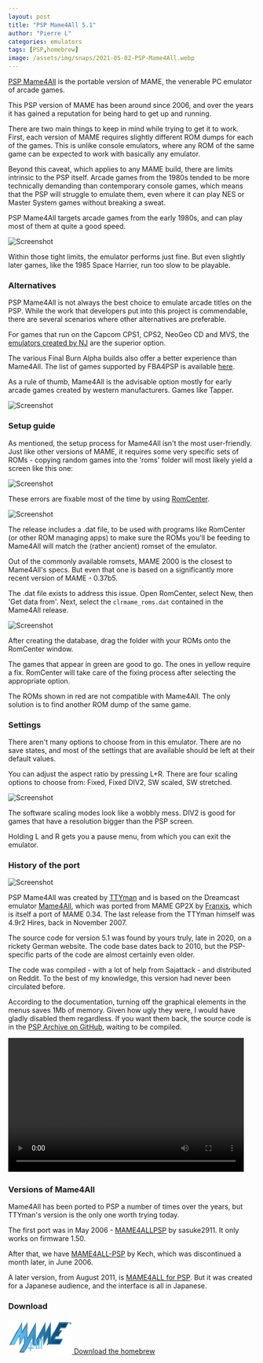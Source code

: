 ```yaml
---
layout: post
title: "PSP Mame4All 5.1"
author: "Pierre L"
categories: emulators
tags: [PSP,homebrew]
image: /assets/img/snaps/2021-05-02-PSP-Mame4All.webp
---
```


[PSP Mame4All](https://github.com/PSP-Archive/PSP-MAME4ALL/releases) is the portable version of MAME, the venerable PC emulator of arcade games. 

This PSP version of MAME has been around since 2006, and over the years it has gained a reputation for being hard to get up and running.

There are two main things to keep in mind while trying to get it to work. First, each version of MAME requires slightly different ROM dumps for each of the games. This is unlike console emulators, where any ROM of the same game can be expected to work with basically any emulator.

Beyond this caveat, which applies to any MAME build, there are limits intrinsic to the PSP itself. Arcade games from the 1980s tended to be more technically demanding than contemporary console games, which means that the PSP will struggle to emulate them, even where it can play NES or Master System games without breaking a sweat.

PSP Mame4All targets arcade games from the early 1980s, and can play most of them at quite a good speed.

![Screenshot](https://github.com/PSP-Archive/PSP-Archive.github.io/raw/gh-pages/assets/img/snaps/sega_1983.webp)

Within those tight limits, the emulator performs just fine. But even slightly later games, like the 1985 Space Harrier, run too slow to be playable.

### Alternatives

PSP Mame4All is not always the best choice to emulate arcade titles on the PSP. While the work that developers put into this project is commendable, there are several scenarios where other alternatives are preferable.

For games that run on the Capcom CPS1, CPS2, NeoGeo CD and MVS, the [emulators created by NJ](https://archive.org/details/psp-homebrew-library?query=nj&and[]=subject%3A%22emulator%22) are the superior option.

The various Final Burn Alpha builds also offer a better experience than Mame4All. The list of games supported by FBA4PSP is available [here](https://github.com/PSP-Archive/FBA4PSPmod/blob/master/docs/gamelists/full-gamelist.md).

As a rule of thumb, Mame4All is the advisable option mostly for early arcade games created by western manufacturers. Games like Tapper.

![Screenshot](https://github.com/PSP-Archive/PSP-Archive.github.io/raw/gh-pages/assets/img/snaps/mame4all_tapper.webp)

### Setup guide

As mentioned, the setup process for Mame4All isn't the most user-friendly. Just like other versions of MAME, it requires some very specific sets of ROMs - copying random games into the 'roms' folder will most likely yield a screen like this one:

![Screenshot](https://github.com/PSP-Archive/PSP-Archive.github.io/raw/gh-pages/assets/img/snaps/mame4all_error.webp)

These errors are fixable most of the time by using [RomCenter](https://www.romcenter.com/).

![Screenshot](https://github.com/PSP-Archive/PSP-Archive.github.io/raw/gh-pages/assets/img/snaps/mame4all_dk.webp)

The release includes a .dat file, to be used with programs like RomCenter (or other ROM managing apps) to make sure the ROMs you'll be feeding to Mame4All will match the (rather ancient) romset of the emulator. 

Out of the commonly available romsets, MAME 2000 is the closest to Mame4All's specs. But even that one is based on a significantly more recent version of MAME - 0.37b5.

The .dat file exists to address this issue. Open RomCenter, select New, then 'Get data from'. Next, select the `clrmame_roms.dat` contained in the Mame4All release.

![Screenshot](https://github.com/PSP-Archive/PSP-Archive.github.io/raw/gh-pages/assets/img/random/romcenter_mame4all_1.webp)

After creating the database, drag the folder with your ROMs onto the RomCenter window.

The games that appear in green are good to go. The ones in yellow require a fix. RomCenter will take care of the fixing process after selecting the appropriate option.

The ROMs shown in red are not compatible with Mame4All. The only solution is to find another ROM dump of the same game.

### Settings

There aren't many options to choose from in this emulator. There are no save states, and most of the settings that are available should be left at their default values.

You can adjust the aspect ratio by pressing L+R. There are four scaling options to choose from: Fixed, Fixed DIV2, SW scaled, SW stretched. 

![Screenshot](https://github.com/PSP-Archive/PSP-Archive.github.io/raw/gh-pages/assets/img/snaps/mame4all_scaling.gif)

The software scaling modes look like a wobbly mess. DIV2 is good for games that have a resolution bigger than the PSP screen.

Holding L and R gets you a pause menu, from which you can exit the emulator.

### History of the port

![Screenshot](https://github.com/PSP-Archive/PSP-Archive.github.io/raw/gh-pages/assets/img/random/mame4all_famtree.webp)

PSP Mame4All was created by [TTYman](http://ttyman.free.fr/) and is based on the Dreamcast emulator [Mame4All](http://chui.dcemu.co.uk/mame4all.html), which was ported from MAME GP2X by [Franxis](https://web.archive.org/web/20060615053415/http://www.talfi.net/gp32_franxis/), which is itself a port of MAME 0.34. The last release from the TTYman himself was 4.9r2 Hires, back in November 2007. 

The source code for version 5.1 was found by yours truly, late in 2020, on a rickety German website. The code base dates back to 2010, but the PSP-specific parts of the code are almost certainly even older. 

The code was compiled - with a lot of help from Sajattack - and distributed on Reddit. To the best of my knowledge, this version had never been circulated before.

According to the documentation, turning off the graphical elements in the menus saves 1Mb of memory. Given how ugly they were, I would have gladly disabled them regardless. If you want them back, the source code is in the [PSP Archive on GitHub](https://github.com/PSP-Archive/PSP-MAME4ALL), waiting to be compiled.

<video class="center" width="480" height="272" controls>
	<source type="video/mp4" src="https://github.com/PSP-Archive/PSP-Archive.github.io/raw/gh-pages/assets/video/2021-05-02-PSP-Mame4All.mp4">
</video>

### Versions of Mame4All

Mame4All has been ported to PSP a number of times over the years, but TTYman's version is the only one worth trying today.

The first port was in May 2006 - [MAME4ALLPSP](https://archive.org/details/mame-4-allpsp.-7z_202107) by sasuke2911. It only works on firmware 1.50.

After that, we have [MAME4ALL-PSP](https://archive.org/details/mame-4-allpsp.-7z) by Kech, which was discontinued a month later, in June 2006.

A later version, from August 2011, is [MAME4ALL for PSP](https://archive.org/details/mame-4-all-v-4.9r-2-jp.-7z). But it was created for a Japanese audience, and the interface is all in Japanese.

### Download

<p class="download-btn">
    <a href="https://github.com/PSP-Archive/PSP-MAME4ALL/releases/tag/5.1">
	<img border="0" alt="Download the homebrew" src="/assets/img/icon0/2021-05-02-PSP-Mame4All.webp" width="130" height="70">
	Download the homebrew
	</a>
</p>
